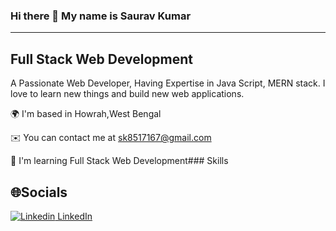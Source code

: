### Hi there 👋 My name is Saurav Kumar
------------------------------------------------
Full Stack Web Development
------------------------------------------------
A Passionate Web Developer, Having Expertise in Java Script, MERN stack. I love to learn new things and build new web applications.

🌍  I'm based in Howrah,West Bengal 

✉️  You can contact me at sk8517167@gmail.com 

🧠  I'm learning Full Stack Web Development### Skills

🌐Socials
-----------------------------------------------
[![Linkedin](https://i.stack.imgur.com/gVE0j.png) LinkedIn]([https://www.linkedin.com/](https://www.linkedin.com/in/saurav-kumar-693314201/))

<!--
**Saurav903/Saurav903** is a ✨ _special_ ✨ repository because its `README.md` (this file) appears on your GitHub profile.

Here are some ideas to get you started:

- 🔭 I’m currently working on ...
- 🌱 I’m currently learning ...
- 👯 I’m looking to collaborate on ...
- 🤔 I’m looking for help with ...
- 💬 Ask me about ...
- 📫 How to reach me: ...
- 😄 Pronouns: ...
- ⚡ Fun fact: ...
-->
